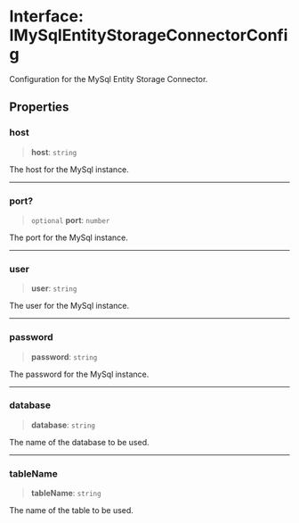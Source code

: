 # Interface: IMySqlEntityStorageConnectorConfig

Configuration for the MySql Entity Storage Connector.

## Properties

### host

> **host**: `string`

The host for the MySql instance.

***

### port?

> `optional` **port**: `number`

The port for the MySql instance.

***

### user

> **user**: `string`

The user for the MySql instance.

***

### password

> **password**: `string`

The password for the MySql instance.

***

### database

> **database**: `string`

The name of the database to be used.

***

### tableName

> **tableName**: `string`

The name of the table to be used.
